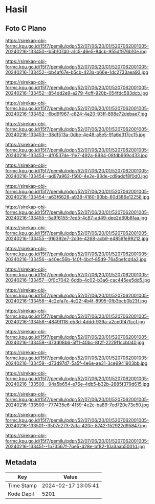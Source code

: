# Hasil

## Foto C Plano

https://sirekap-obj-formc.kpu.go.id/15f7/pemilu/pdpr/52/07/06/20/01/5207062001005-20240216-133450--b5b10740-a1c5-46e5-84cb-955df976b10e.jpg

https://sirekap-obj-formc.kpu.go.id/15f7/pemilu/pdpr/52/07/06/20/01/5207062001005-20240216-133452--bb4af67e-b5cb-423a-b66e-1dc2733aea93.jpg

https://sirekap-obj-formc.kpu.go.id/15f7/pemilu/pdpr/52/07/06/20/01/5207062001005-20240216-133452--854dd2e9-a279-4cff-920b-054fdc583dcb.jpg

https://sirekap-obj-formc.kpu.go.id/15f7/pemilu/pdpr/52/07/06/20/01/5207062001005-20240216-133452--6bd9f967-c824-4a20-93ff-898e72debae7.jpg

https://sirekap-obj-formc.kpu.go.id/15f7/pemilu/pdpr/52/07/06/20/01/5207062001005-20240216-133453--38df513a-0dbe-4e48-a5e5-91a6d317cc15.jpg

https://sirekap-obj-formc.kpu.go.id/15f7/pemilu/pdpr/52/07/06/20/01/5207062001005-20240216-133453--4f0537de-11e7-492a-8984-08fdb669cd33.jpg

https://sirekap-obj-formc.kpu.go.id/15f7/pemilu/pdpr/52/07/06/20/01/5207062001005-20240216-133454--ad97a962-f560-4e2e-93de-cd9addf8f0d0.jpg

https://sirekap-obj-formc.kpu.go.id/15f7/pemilu/pdpr/52/07/06/20/01/5207062001005-20240216-133454--a63f6628-a938-4160-90bb-60d386e12258.jpg

https://sirekap-obj-formc.kpu.go.id/15f7/pemilu/pdpr/52/07/06/20/01/5207062001005-20240216-133455--5a9f6155-7ed5-4c87-ad49-dee2d60b8faa.jpg

https://sirekap-obj-formc.kpu.go.id/15f7/pemilu/pdpr/52/07/06/20/01/5207062001005-20240216-133455--916392e7-2d3e-4268-acb9-e4859fe99212.jpg

https://sirekap-obj-formc.kpu.go.id/15f7/pemilu/pdpr/52/07/06/20/01/5207062001005-20240216-133456--a40ec56b-140f-4bcf-85d9-76a5befcd4a2.jpg

https://sirekap-obj-formc.kpu.go.id/15f7/pemilu/pdpr/52/07/06/20/01/5207062001005-20240216-133457--0f0c7042-6ddb-4c02-b3a6-cac445ee5dd5.jpg

https://sirekap-obj-formc.kpu.go.id/15f7/pemilu/pdpr/52/07/06/20/01/5207062001005-20240216-133458--4c2efa7e-4e22-4b4f-8995-0fb3bcb0b23f.jpg

https://sirekap-obj-formc.kpu.go.id/15f7/pemilu/pdpr/52/07/06/20/01/5207062001005-20240216-133458--4849f118-eb3d-4ddd-939a-a2ce0f47fccf.jpg

https://sirekap-obj-formc.kpu.go.id/15f7/pemilu/pdpr/52/07/06/20/01/5207062001005-20240216-133459--373d08b6-5ff1-40bc-8f2f-2229f1ccb040.jpg

https://sirekap-obj-formc.kpu.go.id/15f7/pemilu/pdpr/52/07/06/20/01/5207062001005-20240216-133459--d73d97d7-5a5f-4e6e-ae31-3ce9941903bb.jpg

https://sirekap-obj-formc.kpu.go.id/15f7/pemilu/pdpr/52/07/06/20/01/5207062001005-20240216-133500--94a5b654-e76e-4db5-b32b-2885f379d615.jpg

https://sirekap-obj-formc.kpu.go.id/15f7/pemilu/pdpr/52/07/06/20/01/5207062001005-20240216-133500--777435e6-4159-4e2c-ba89-7ed720e73e50.jpg

https://sirekap-obj-formc.kpu.go.id/15f7/pemilu/pdpr/52/07/06/20/01/5207062001005-20240216-133501--3507e273-2a1a-420e-8742-152922d95847.jpg

https://sirekap-obj-formc.kpu.go.id/15f7/pemilu/pdpr/52/07/06/20/01/5207062001005-20240216-133451--1b73567f-7be5-428e-bf82-10a3aab5001d.jpg


## Metadata

| Key        | Value               |
| ---------- | ------------------- |
| Time Stamp | 2024-02-17 13:05:41 |
| Kode Dapil | 5201                |



